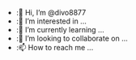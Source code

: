 - :👋 Hi, I’m @divo8877
- :👀 I’m interested in ...
- :🌱 I’m currently learning ...
- :💞️ I’m looking to collaborate on ...
- :📫 How to reach me ...

<!---
divo8877/divo8877 is a ✨ special ✨ repository because its `README.md` (this file) appears on your GitHub profile.
You can click the Preview link to take a look at your changes.
--->
